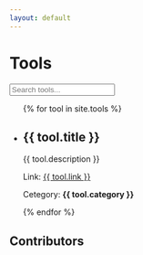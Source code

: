 ```yaml
---
layout: default
---
```


<h1>Tools</h1>

<input type="text" id="search-box" placeholder="Search tools...">

<ul id="tools-list">
  {% for tool in site.tools %}
    <li class="tool-item">
      <h2>{{ tool.title }}</h2>
      <p>{{ tool.description }}</p>
      <p>Link: <a href="{{ tool.link }}">{{ tool.link }}</a></p>
      <p>Cetegory: <strong>{{ tool.category }}</strong></p>
    </li>
  {% endfor %}
</ul>

<script src="{{ site.baseurl }}/assets/js/search.js"></script>


<h2>Contributors</h2>

<ul id="contributors-list"></ul>

<script>
  const repoOwner = "UCT-datastewardship";  // Change this
  const repoName = "UCT-datastewardship.github.io";  // Change this
  const sinceDate = "2025-01-01T00:00:00Z";  // Filter from this date forward

  async function fetchContributorsSinceDate() {
    try {
      const response = await fetch(`https://api.github.com/repos/${repoOwner}/${repoName}/commits?since=${sinceDate}`);
      const commits = await response.json();

      let contributors = new Map();  // Store users and first commit date

      for (const commit of commits) {
        const author = commit.author;
        if (author && !contributors.has(author.login)) {
          contributors.set(author.login, {
            username: author.login,
            profile: author.html_url,
            firstCommitDate: commit.commit.author.date
          });
        }
      }

      const list = document.getElementById("contributors-list");
      list.innerHTML = "";

      contributors.forEach(user => {
        let li = document.createElement("li");
        li.innerHTML = `<a href="${user.profile}" target="_blank">${user.username}</a> (since ${new Date(user.firstCommitDate).toDateString()})`;
        list.appendChild(li);
      });

    } catch (error) {
      console.error("Failed to load contributors", error);
    }
  }

  fetchContributorsSinceDate();
</script>
